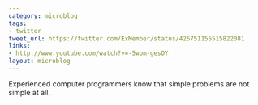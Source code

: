 ```yaml
---
category: microblog
tags:
- twitter
tweet_url: https://twitter.com/ExMember/status/426751155515822081
links:
- http://www.youtube.com/watch?v=-5wpm-gesOY
layout: microblog
---
```

Experienced computer programmers know that simple problems are not simple at all.
